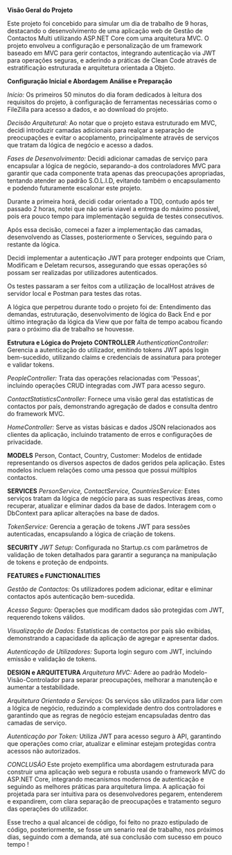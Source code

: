 **Visão Geral do Projeto**

Este projeto foi concebido para simular um dia de trabalho de 9 horas, destacando o desenvolvimento de uma aplicação web de Gestão de Contactos Multi utilizando ASP.NET Core com uma arquitetura MVC. O projeto envolveu a configuração e personalização de um framework baseado em MVC para gerir contactos, integrando autenticação via JWT para operações seguras, e aderindo a práticas de Clean Code através de estratificação estruturada e arquitetura orientada a Objeto.

**Configuração Inicial e Abordagem**
                                                                **Análise e Preparação**

*Início:* Os primeiros 50 minutos do dia foram dedicados à leitura dos requisitos do projeto, à configuração de ferramentas necessárias como o FileZilla para acesso a dados, e ao download do projeto.

*Decisão Arquitetural:* Ao notar que o projeto estava estruturado em MVC, decidi introduzir camadas adicionais para realçar a separação de preocupações e evitar o acoplamento, principalmente através de serviços que tratam da lógica de negócio e acesso a dados.

*Fases de Desenvolvimento:* Decidi adicionar camadas de serviço para encapsular a lógica de negócio, separando-a dos controladores MVC para garantir que cada componente trata apenas das preocupações apropriadas, tentando atender ao padrão S.O.L.I.D, evitando também o encapsulamento e podendo futuramente escalonar este projeto.

Durante a primeira horá, decidi codar orientado a TDD, contudo após ter passado 2 horas, notei que não seria viavel a entrega do máximo possivel, pois era pouco tempo para implementação seguida de testes consecutivos.

Após essa decisão, comecei a fazer a implementação das camadas, desenvolvendo as Classes, posteriormente o Services, seguindo para o restante da lógica.

Decidi implementar a autenticação JWT para proteger endpoints que Criam, Modificam e Deletam recursos, assegurando que essas operações só possam ser realizadas por utilizadores autenticados.

Os testes passaram a ser feitos com a utilização de localHost atráves de servidor local e Postman para testes das rotas.

A lógica que perpetrou durante todo o projeto foi de: Entendimento das demandas, estruturação, desenvolvimento de lógica do Back End e por último integração da lógica da View que por falta de tempo acabou ficando para o próximo dia de trabalho se houvesse.

**Estrutura e Lógica do Projeto**
**CONTROLLER**
*AuthenticationController:* Gerencia a autenticação do utilizador, emitindo tokens JWT após login bem-sucedido, utilizando claims e credenciais de assinatura para proteger e validar tokens.

*PeopleController:* Trata das operações relacionadas com 'Pessoas', incluindo operações CRUD integradas com JWT para acesso seguro.

*ContactStatisticsController:* Fornece uma visão geral das estatísticas de contactos por país, demonstrando agregação de dados e consulta dentro do framework MVC.

*HomeController:* Serve as vistas básicas e dados JSON relacionados aos clientes da aplicação, incluindo tratamento de erros e configurações de privacidade.

**MODELS**
Person, Contact, Country, Customer: Modelos de entidade representando os diversos aspectos de dados geridos pela aplicação. Estes modelos incluem relações como uma pessoa que possui múltiplos contactos.

**SERVICES**
*PersonService, ContactService, CountriesService:* Estes serviços tratam da lógica de negócio para as suas respectivas áreas, como recuperar, atualizar e eliminar dados da base de dados. Interagem com o DbContext para aplicar alterações na base de dados.

*TokenService:* Gerencia a geração de tokens JWT para sessões autenticadas, encapsulando a lógica de criação de tokens.

**SECURITY**
*JWT Setup:* Configurada no Startup.cs com parâmetros de validação de token detalhados para garantir a segurança na manipulação de tokens e proteção de endpoints.

**FEATURES e FUNCTIONALITIES**

*Gestão de Contactos:* Os utilizadores podem adicionar, editar e eliminar contactos após autenticação bem-sucedida.

*Acesso Seguro:* Operações que modificam dados são protegidas com JWT, requerendo tokens válidos.

*Visualização de Dados:* Estatísticas de contactos por país são exibidas, demonstrando a capacidade da aplicação de agregar e apresentar dados.

*Autenticação de Utilizadores:* Suporta login seguro com JWT, incluindo emissão e validação de tokens.

**DESIGN e ARQUITETURA**
*Arquitetura MVC:* Adere ao padrão Modelo-Visão-Controlador para separar preocupações, melhorar a manutenção e aumentar a testabilidade.

*Arquitetura Orientada a Serviços:* Os serviços são utilizados para lidar com a lógica de negócio, reduzindo a complexidade dentro dos controladores e garantindo que as regras de negócio estejam encapsuladas dentro das camadas de serviço.

*Autenticação por Token:* Utiliza JWT para acesso seguro à API, garantindo que operações como criar, atualizar e eliminar estejam protegidas contra acessos não autorizados.

*CONCLUSÃO*
Este projeto exemplifica uma abordagem estruturada para construir uma aplicação web segura e robusta usando o framework MVC do ASP.NET Core, integrando mecanismos modernos de autenticação e seguindo as melhores práticas para arquitetura limpa. A aplicação foi projetada para ser intuitiva para os desenvolvedores pegarem, entenderem e expandirem, com clara separação de preocupações e tratamento seguro das operações do utilizador.

Esse trecho a qual alcancei de código, foi feito no prazo estipulado de código, posteriormente, se fosse um senario real de trabalho, nos próximos dias, seguindo com a demanda, até sua conclusão com sucesso em pouco tempo !